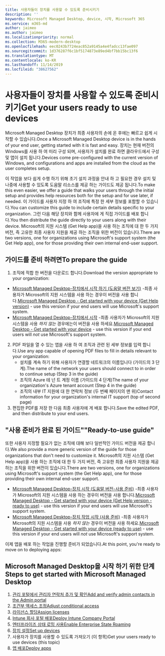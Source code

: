 ```yaml
---
title: 사용자들이 장치를 사용할 수 있도록 준비시키기
description: ''
keywords: Microsoft Managed Desktop, device, 시작, Microsoft 365
ms.service: m365-md
author: jaimeo
ms.author: jaimeo
ms.localizationpriority: normal
ms.collection: M365-modern-desktop
ms.openlocfilehash: eec0243b7724eac852a9145a4e4fadcc13fae097
ms.sourcegitcommit: 1d376287f6c1bf5174873e89ed4bf7bb15bc13f6
ms.translationtype: MT
ms.contentlocale: ko-KR
ms.lasthandoff: 11/14/2019
ms.locfileid: "38627562"
---
```

# <a name="get-your-users-ready-to-use-devices"></a><span data-ttu-id="2c71f-103">사용자들이 장치를 사용할 수 있도록 준비시키기</span><span class="sxs-lookup"><span data-stu-id="2c71f-103">Get your users ready to use devices</span></span>

<span data-ttu-id="2c71f-104">Microsoft Managed Desktop 장치가 최종 사용자의 손에 온 후에는 빠르고 쉽게 시작할 수 있습니다.</span><span class="sxs-lookup"><span data-stu-id="2c71f-104">Once a Microsoft Managed Desktop device is in the hands of your end user, getting started with it is fast and easy.</span></span> <span data-ttu-id="2c71f-105">장치는 현재 버전의 Windows를 사용 하 여 미리 구성 되며, 사용자가 설치를 완료 하면 클라우드에서 구성 및 앱이 설치 됩니다.</span><span class="sxs-lookup"><span data-stu-id="2c71f-105">Devices come pre-configured with the current version of Windows, and configurations and apps are installed from the cloud as the user completes setup.</span></span> 
 
<span data-ttu-id="2c71f-106">이 작업을 보다 쉽게 수행 하기 위해 초기 설치 과정을 안내 하 고 필요한 경우 설치 및 나중에 사용할 수 있도록 도움말 리소스를 제공 하는 가이드도 제공 됩니다.</span><span class="sxs-lookup"><span data-stu-id="2c71f-106">To make this even easier, we offer a guide that walks your users through the initial setup and provides help resources both for the setup and for use later, if needed.</span></span> <span data-ttu-id="2c71f-107">이 가이드를 사용자 지정 하 여 조직에 특정 한 세부 정보를 포함할 수 있습니다.</span><span class="sxs-lookup"><span data-stu-id="2c71f-107">You can customize this guide to include certain details specific to your organization.</span></span> <span data-ttu-id="2c71f-108">그런 다음 해당 장치와 함께 사용자에 게 직접 가이드를 배포 합니다.</span><span class="sxs-lookup"><span data-stu-id="2c71f-108">You then distribute the guide directly to your users along with their device.</span></span> <span data-ttu-id="2c71f-109">Microsoft의 지원 시스템 (Get Help app)을 사용 하는 조직에 대 한 두 가지 버전, 즉 고유한 최종 사용자 지원을 제공 하는 조직을 위한 버전이 있습니다.</span><span class="sxs-lookup"><span data-stu-id="2c71f-109">There are two versions, one for organizations using Microsoft's support system (the Get Help app), one for those providing their own internal end-user support.</span></span>

## <a name="to-prepare-the-guide"></a><span data-ttu-id="2c71f-110">가이드를 준비 하려면</span><span class="sxs-lookup"><span data-stu-id="2c71f-110">To prepare the guide</span></span>

1. <span data-ttu-id="2c71f-111">조직에 적합 한 버전을 다운로드 합니다.</span><span class="sxs-lookup"><span data-stu-id="2c71f-111">Download the version appropriate to your organization:</span></span>
- <span data-ttu-id="2c71f-112">[Microsoft Managed Desktop-장치에서 시작 하기 (도움말 버전 보기)](https://github.com/MicrosoftDocs/microsoft-365-docs/raw/public/microsoft-365/managed-desktop/get-started/downloads/microsoft-managed-desktop-user-guide-help-custom-v2.pdf) -최종 사용자가 Microsoft의 지원 시스템을 사용 하는 경우이 버전을 사용 합니다.</span><span class="sxs-lookup"><span data-stu-id="2c71f-112">[Microsoft Managed Desktop - Get started with your device (Get Help version)](https://github.com/MicrosoftDocs/microsoft-365-docs/raw/public/microsoft-365/managed-desktop/get-started/downloads/microsoft-managed-desktop-user-guide-help-custom-v2.pdf) - use this version if your end users will use Microsoft's support system.</span></span>
- <span data-ttu-id="2c71f-113">[Microsoft Managed Desktop-장치에서 시작](https://github.com/MicrosoftDocs/microsoft-365-docs/raw/public/microsoft-365/managed-desktop/get-started/downloads/microsoft-managed-desktop-user-guide-no-help-custom-v2.pdf) -최종 사용자가 Microsoft의 지원 시스템을 사용 *하지 않는* 경우에는이 버전을 사용 하세요.</span><span class="sxs-lookup"><span data-stu-id="2c71f-113">[Microsoft Managed Desktop - Get started with your device](https://github.com/MicrosoftDocs/microsoft-365-docs/raw/public/microsoft-365/managed-desktop/get-started/downloads/microsoft-managed-desktop-user-guide-no-help-custom-v2.pdf) - use this version if your end users will *not* use Microsoft's support system.</span></span>
2. <span data-ttu-id="2c71f-114">PDF 파일을 열 수 있는 앱을 사용 하 여 조직과 관련 된 세부 정보를 입력 합니다.</span><span class="sxs-lookup"><span data-stu-id="2c71f-114">Use any app capable of opening PDF files to fill in details relevant to your organization:</span></span>
    - <span data-ttu-id="2c71f-115">설치를 계속 하기 위해 사용자가 연결할 네트워크의 이름입니다 (가이드의 3 단계).</span><span class="sxs-lookup"><span data-stu-id="2c71f-115">The name of the network your users should connect to in order to continue setup (Step 3 in the guide)</span></span>
    - <span data-ttu-id="2c71f-116">조직의 Azure 테 넌 트 계정 이름 (가이드의 4 단계)</span><span class="sxs-lookup"><span data-stu-id="2c71f-116">The name of your organization's Azure tenant account (Step 4 in the guide)</span></span>
    - <span data-ttu-id="2c71f-117">조직의 내부 IT 지원에 대 한 연락처 정보 (두 번째 페이지의 맨 위)</span><span class="sxs-lookup"><span data-stu-id="2c71f-117">Contact information for your organization's internal IT support (top of second page)</span></span>
3. <span data-ttu-id="2c71f-118">편집한 PDF를 저장 한 다음 최종 사용자에 게 배포 합니다.</span><span class="sxs-lookup"><span data-stu-id="2c71f-118">Save the edited PDF, and then distribute to your end users.</span></span> 

## <a name="ready-to-use-guide"></a><span data-ttu-id="2c71f-119">"사용 준비가 완료 된 가이드"</span><span class="sxs-lookup"><span data-stu-id="2c71f-119">"Ready-to-use guide"</span></span>

<span data-ttu-id="2c71f-120">또한 사용자 지정할 필요가 없는 조직에 대해 보다 일반적인 가이드 버전을 제공 합니다.</span><span class="sxs-lookup"><span data-stu-id="2c71f-120">We also provide a more generic version of the guide for those organizations that don't need to customize it.</span></span> <span data-ttu-id="2c71f-121">Microsoft의 지원 시스템 (Get Help app)을 사용 하는 조직에 대 한 두 가지 버전, 즉 고유한 최종 사용자 지원을 제공 하는 조직을 위한 버전이 있습니다.</span><span class="sxs-lookup"><span data-stu-id="2c71f-121">There are two versions, one for organizations using Microsoft's support system (the Get Help app), one for those providing their own internal end-user support.</span></span>

- <span data-ttu-id="2c71f-122">[Microsoft Managed Desktop-장치 시작 (도움말 버전-사용 준비)](https://github.com/MicrosoftDocs/microsoft-365-docs/raw/public/microsoft-365/managed-desktop/get-started/downloads/microsoft-managed-desktop-user-guide-help-v2.pdf) -최종 사용자가 Microsoft의 지원 시스템을 사용 하는 경우이 버전을 사용 합니다.</span><span class="sxs-lookup"><span data-stu-id="2c71f-122">[Microsoft Managed Desktop - Get started with your device (Get Help version - ready to use)](https://github.com/MicrosoftDocs/microsoft-365-docs/raw/public/microsoft-365/managed-desktop/get-started/downloads/microsoft-managed-desktop-user-guide-help-v2.pdf) - use this version if your end users will use Microsoft's support system.</span></span>
- <span data-ttu-id="2c71f-123">[Microsoft Managed Desktop-장치 작업 시작 (사용 준비)](https://github.com/MicrosoftDocs/microsoft-365-docs/raw/public/microsoft-365/managed-desktop/get-started/downloads/microsoft-managed-desktop-user-guide-no-help-v2.pdf) -최종 사용자가 Microsoft의 지원 시스템을 사용 *하지 않는* 경우이 버전을 사용 하세요.</span><span class="sxs-lookup"><span data-stu-id="2c71f-123">[Microsoft Managed Desktop - Get started with your device (ready to use)](https://github.com/MicrosoftDocs/microsoft-365-docs/raw/public/microsoft-365/managed-desktop/get-started/downloads/microsoft-managed-desktop-user-guide-no-help-v2.pdf) - use this version if your end users will *not* use Microsoft's support system.</span></span>

<span data-ttu-id="2c71f-124">이제 앱을 배포 하는 작업을 진행할 준비가 되었습니다.</span><span class="sxs-lookup"><span data-stu-id="2c71f-124">At this point, you're ready to move on to deploying apps:</span></span>


## <a name="steps-to-get-started-with-microsoft-managed-desktop"></a><span data-ttu-id="2c71f-125">Microsoft Managed Desktop을 시작 하기 위한 단계</span><span class="sxs-lookup"><span data-stu-id="2c71f-125">Steps to get started with Microsoft Managed Desktop</span></span>

1. [<span data-ttu-id="2c71f-126">관리 포털에서 관리자 연락처 추가 및 확인</span><span class="sxs-lookup"><span data-stu-id="2c71f-126">Add and verify admin contacts in the Admin portal</span></span>](add-admin-contacts.md)
2. [<span data-ttu-id="2c71f-127">조건부 액세스 조정</span><span class="sxs-lookup"><span data-stu-id="2c71f-127">Adjust conditional access</span></span>](conditional-access.md)
3. [<span data-ttu-id="2c71f-128">라이선스 할당</span><span class="sxs-lookup"><span data-stu-id="2c71f-128">Assign licenses</span></span>](assign-licenses.md)
4. [<span data-ttu-id="2c71f-129">Intune 회사 포털 배포</span><span class="sxs-lookup"><span data-stu-id="2c71f-129">Deploy Intune Company Portal</span></span>](company-portal.md)
5. [<span data-ttu-id="2c71f-130">엔터프라이즈 상태 로밍 사용</span><span class="sxs-lookup"><span data-stu-id="2c71f-130">Enable Enterprise State Roaming</span></span>](enterprise-state-roaming.md)
6. [<span data-ttu-id="2c71f-131">장치 설정</span><span class="sxs-lookup"><span data-stu-id="2c71f-131">Set up devices</span></span>](set-up-devices.md)
7. <span data-ttu-id="2c71f-132">사용자가 장치를 사용할 수 있도록 가져오기 (이 항목)</span><span class="sxs-lookup"><span data-stu-id="2c71f-132">Get your users ready to use devices (this topic)</span></span>
8. [<span data-ttu-id="2c71f-133">앱 배포</span><span class="sxs-lookup"><span data-stu-id="2c71f-133">Deploy apps</span></span>](deploy-apps.md)